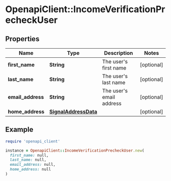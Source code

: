 # OpenapiClient::IncomeVerificationPrecheckUser

## Properties

| Name | Type | Description | Notes |
| ---- | ---- | ----------- | ----- |
| **first_name** | **String** | The user&#39;s first name | [optional] |
| **last_name** | **String** | The user&#39;s last name | [optional] |
| **email_address** | **String** | The user&#39;s email address | [optional] |
| **home_address** | [**SignalAddressData**](SignalAddressData.md) |  | [optional] |

## Example

```ruby
require 'openapi_client'

instance = OpenapiClient::IncomeVerificationPrecheckUser.new(
  first_name: null,
  last_name: null,
  email_address: null,
  home_address: null
)
```

